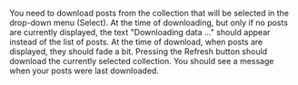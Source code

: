 

You need to download posts from the collection that will be selected in the drop-down menu (Select).
At the time of downloading, but only if no posts are currently displayed, the text "Downloading data ..." should appear instead of the list of posts.
At the time of download, when posts are displayed, they should fade a bit.
Pressing the Refresh button should download the currently selected collection.
You should see a message when your posts were last downloaded.